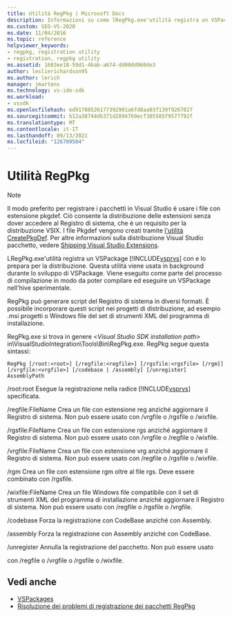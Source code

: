 ```yaml
---
title: Utilità RegPkg | Microsoft Docs
description: Informazioni su come lRegPkg.exe'utilità registra un VSPackage con Visual Studio e lo prepara per la distribuzione.
ms.custom: SEO-VS-2020
ms.date: 11/04/2016
ms.topic: reference
helpviewer_keywords:
- regpkg, registration utility
- registration, regpkg utility
ms.assetid: 1683ee18-59d1-4bab-a674-dd00dd960de3
author: leslierichardson95
ms.author: lerich
manager: jmartens
ms.technology: vs-ide-sdk
ms.workload:
- vssdk
ms.openlocfilehash: ed91788526177392901a6fd8aa03f139f9267827
ms.sourcegitcommit: b12a38744db371d2894769ecf305585f9577792f
ms.translationtype: MT
ms.contentlocale: it-IT
ms.lasthandoff: 09/13/2021
ms.locfileid: "126709504"
---
```

# <a name="regpkg-utility"></a>Utilità RegPkg
> [!NOTE]
> Il modo preferito per registrare i pacchetti in Visual Studio è usare i file con estensione pkgdef. Ciò consente la distribuzione delle estensioni senza dover accedere al Registro di sistema, che è un requisito per la distribuzione VSIX. I file Pkgdef vengono creati tramite [l'utilità CreatePkgDef](../../extensibility/internals/createpkgdef-utility.md). Per altre informazioni sulla distribuzione Visual Studio pacchetto, vedere [Shipping Visual Studio Extensions](../../extensibility/shipping-visual-studio-extensions.md).

 LRegPkg.exe'utilità registra un VSPackage [!INCLUDE[vsprvs](../../code-quality/includes/vsprvs_md.md)] con e lo prepara per la distribuzione. Questa utilità viene usata in background durante lo sviluppo di VSPackage. Viene eseguito come parte del processo di compilazione in modo da poter compilare ed eseguire un VSPackage nell'hive sperimentale.

 RegPkg può generare script del Registro di sistema in diversi formati. È possibile incorporare questi script nei progetti di distribuzione, ad esempio .msi progetti o Windows file del set di strumenti XML del programma di installazione.

 RegPkg.exe si trova in genere \<*Visual Studio SDK installation path*> in\VisualStudioIntegration\Tools\Bin\RegPkg.exe. RegPkg segue questa sintassi:

```
RegPkg [/root:<root>] [/regfile:<regfile>] [/rgsfile:<rgsfile> [/rgm]] [/vrgfile:<vrgfile>] [/codebase | /assembly] [/unregister] AssemblyPath
```

 /root:root Esegue la registrazione nella radice [!INCLUDE[vsprvs](../../code-quality/includes/vsprvs_md.md)] specificata.

 /regfile:FileName Crea un file con estensione reg anziché aggiornare il Registro di sistema.  Non può essere usato con /vrgfile o /rgsfile o /wixfile.

 /rgsfile:FileName Crea un file con estensione rgs anziché aggiornare il Registro di sistema.  Non può essere usato con /vrgfile o /regfile o /wixfile.

 /vrgfile:FileName Crea un file con estensione vrg anziché aggiornare il Registro di sistema.  Non può essere usato con /regfile o /rgsfile o /wixfile.

 /rgm Crea un file con estensione rgm oltre al file rgs.  Deve essere combinato con /rgsfile.

 /wixfile:FileName Crea un file Windows file compatibile con il set di strumenti XML del programma di installazione anziché aggiornare il Registro di sistema.  Non può essere usato con /regfile o /rgsfile o /vrgfile.

 /codebase Forza la registrazione con CodeBase anziché con Assembly.

 /assembly Forza la registrazione con Assembly anziché con CodeBase.

 /unregister Annulla la registrazione del pacchetto.  Non può essere usato

 con /regfile o /vrgfile o /rgsfile o /wixfile.

## <a name="see-also"></a>Vedi anche
- [VSPackages](../../extensibility/internals/vspackages.md)
- [Risoluzione dei problemi di registrazione dei pacchetti RegPkg](../../extensibility/internals/troubleshooting-regpkg-package-registration.md)
